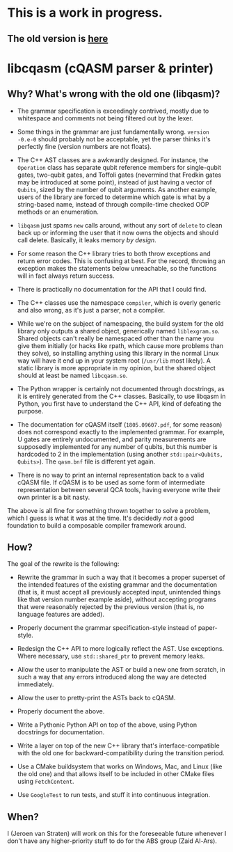 # This is a work in progress.
## The old version is [here](https://github.com/QE-Lab/libqasm/)

libcqasm (cQASM parser & printer)
=================================

Why? What's wrong with the old one (libqasm)?
---------------------------------------------

 - The grammar specification is exceedingly contrived, mostly due to whitespace
   and comments not being filtered out by the lexer.

 - Some things in the grammar are just fundamentally wrong. `version -0.e-0`
   should probably not be acceptable, yet the parser thinks it's perfectly fine
   (version numbers are not floats).

 - The C++ AST classes are a awkwardly designed. For instance, the `Operation`
   class has separate qubit reference members for single-qubit gates, two-qubit
   gates, and Toffoli gates (nevermind that Fredkin gates may be introduced at
   some point), instead of just having a vector of `Qubits`, sized by the number
   of qubit arguments. As another example, users of the library are forced to
   determine which gate is what by a string-based name, instead of through
   compile-time checked OOP methods or an enumeration.

 - `libqasm` just spams `new` calls around, without any sort of `delete` to
   clean back up or informing the user that it now owns the objects and should
   call delete. Basically, it leaks memory *by design*.

 - For some reason the C++ library tries to both throw exceptions and return
   error codes. This is confusing at best. For the record, throwing an
   exception makes the statements below unreachable, so the functions will in
   fact always return success.

 - There is practically no documentation for the API that I could find.

 - The C++ classes use the namespace `compiler`, which is overly generic and
   also wrong, as it's just a parser, not a compiler.

 - While we're on the subject of namespacing, the build system for the old
   library only outputs a shared object, generically named `liblexgram.so`.
   Shared objects can't really be namespaced other than the name you give them
   initially (or hacks like rpath, which cause more problems than they solve),
   so installing anything using this library in the normal Linux way will have
   it end up in your system root (`/usr/lib` most likely). A static library is
   more appropriate in my opinion, but the shared object should at least be
   named `libcqasm.so`.

 - The Python wrapper is certainly not documented through docstrings, as it is
   entirely generated from the C++ classes. Basically, to use libqasm in
   Python, you first have to understand the C++ API, kind of defeating the
   purpose.

 - The documentation for cQASM itself (`1805.09607.pdf`, for some reason) does
   not correspond exactly to the implemented grammar. For example, U gates are
   entirely undocumented, and parity measurements are supposedly implemented
   for any number of qubits, but this number is hardcoded to 2 in the
   implementation (using another `std::pair<Qubits, Qubits>`). The `qasm.bnf`
   file is different yet again.

 - There is no way to print an internal representation back to a valid cQASM
   file. If cQASM is to be used as some form of intermediate representation
   between several QCA tools, having everyone write their own printer is a bit
   nasty.

The above is all fine for something thrown together to solve a problem, which I
guess is what it was at the time. It's decidedly *not* a good foundation to
build a composable compiler framework around.

How?
----

The goal of the rewrite is the following:

 - Rewrite the grammar in such a way that it becomes a proper superset of the
   intended features of the existing grammar and the documentation (that is, it
   must accept all previously accepted input, unintended things like that
   version number example aside), without accepting programs that were reasonably
   rejected by the previous version (that is, no language features are added).

 - Properly document the grammar specification-style instead of paper-style.

 - Redesign the C++ API to more logically reflect the AST. Use exceptions.
   Where necessary, use `std::shared_ptr` to prevent memory leaks.

 - Allow the user to manipulate the AST or build a new one from scratch, in
   such a way that any errors introduced along the way are detected
   immediately.

 - Allow the user to pretty-print the ASTs back to cQASM.

 - Properly document the above.

 - Write a Pythonic Python API on top of the above, using Python docstrings
   for documentation.

 - Write a layer on top of the new C++ library that's interface-compatible with
   the old one for backward-compatibility during the transition period.

 - Use a CMake buildsystem that works on Windows, Mac, and Linux (like the
   old one) and that allows itself to be included in other CMake files using
   `FetchContent`.

 - Use `GoogleTest` to run tests, and stuff it into continuous integration.

When?
-----

I (Jeroen van Straten) will work on this for the foreseeable future whenever I
don't have any higher-priority stuff to do for the ABS group (Zaid Al-Ars).
